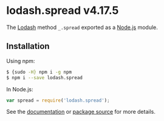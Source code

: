 # lodash.spread v4.17.5

The [Lodash](https://lodash.com/) method `_.spread` exported as a [Node.js](https://nodejs.org/) module.

## Installation

Using npm:
```bash
$ {sudo -H} npm i -g npm
$ npm i --save lodash.spread
```

In Node.js:
```js
var spread = require('lodash.spread');
```

See the [documentation](https://lodash.com/docs#spread) or [package source](https://github.com/lodash/lodash/blob/4.17.5-npm-packages/lodash.spread) for more details.
